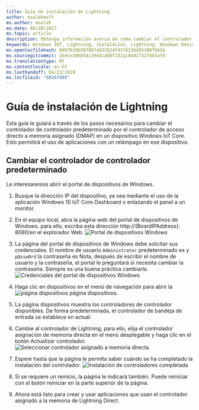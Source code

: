 ```yaml
---
title: Guía de instalación de Lightning
author: msalehmsft
ms.author: msaleh
ms.date: 08/28/2017
ms.topic: article
description: Obtenga información acerca de cómo cambiar el controlador de controlador predeterminado para el controlador Lightning DMAP en un dispositivo.
keywords: Windows IOT, Lightning, instalación, Lightning, Windows Device portal
ms.openlocfilehash: 0997638b50f89fd42262df437623bd55380fbb5b
ms.sourcegitcommit: 2b4ce105834c294dcdd8f332ac8dd2732f4b5af8
ms.translationtype: MT
ms.contentlocale: es-ES
ms.lasthandoff: 04/23/2019
ms.locfileid: "60167869"
---
```

# <a name="lightning-setup-guide"></a>Guía de instalación de Lightning

Esta guía le guiará a través de los pasos necesarios para cambiar el controlador de controlador predeterminado por el controlador de acceso directo a memoria asignado (DMAP) en un dispositivo Windows IoT Core. Esto permitirá el uso de aplicaciones con un relámpago en ese dispositivo.

## <a name="change-the-default-controller-driver"></a>Cambiar el controlador de controlador predeterminado

Le interesaremos abrir el portal de dispositivos de Windows.

1. Busque la dirección IP del dispositivo, ya sea mediante el uso de la aplicación Windows 10 IoT Core Dashboard o enlazando el panel a un monitor.

2. En el equipo local, abra la página web del portal de dispositivos de Windows. para ello, escriba esta dirección http://{BoardIPAddress}: 8080/en el explorador Web.
   ![Portal de dispositivos Windows](../media/LightningSetup/dmap1.png)

3. La página del portal de dispositivos de Windows debe solicitar sus credenciales. El nombre de usuario `Administrator` predeterminado es y `p@ssw0rd` la contraseña es Nota, después de escribir el nombre de usuario y la contraseña, el portal le preguntará si necesita cambiar la contraseña. Siempre es una buena práctica cambiarla.
   ![Credenciales del portal de dispositivos Windows](../media/LightningSetup/dmap2.png)

4. Haga clic en dispositivos en el menú de navegación para abrir la ![página dispositivos página dispositivos.](../media/LightningSetup/dmap3.png)

5. La página dispositivos muestra los controladores de controlador disponibles. De forma predeterminada, el controlador de bandeja de entrada se establece en actual.

6. Cambie al controlador de Lightning; para ello, elija el controlador asignación de memoria directa en el menú desplegable y haga clic en el botón Actualizar controlador.<br/>
   ![Seleccionar controlador asignado a memoria directa](../media/LightningSetup/dmap4.png)

7. Espere hasta que la página le permita saber cuándo se ha completado la instalación del controlador.
   ![Instalación de controladores completada](../media/LightningSetup/dmap5.png)

8. Si se requiere un reinicio, la página le indicará también. Puede reiniciar con el botón reiniciar en la parte superior de la página.

9. Ahora está listo para crear y usar aplicaciones que usan el controlador asignado a la memoria de Lightning Direct.
